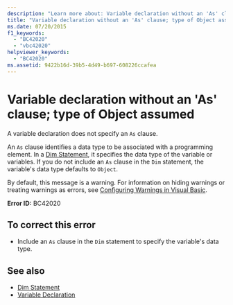 ```yaml
---
description: "Learn more about: Variable declaration without an 'As' clause; type of Object assumed"
title: "Variable declaration without an 'As' clause; type of Object assumed"
ms.date: 07/20/2015
f1_keywords: 
  - "BC42020"
  - "vbc42020"
helpviewer_keywords: 
  - "BC42020"
ms.assetid: 9422b16d-39b5-4d49-b697-608226ccafea
---
```

# Variable declaration without an 'As' clause; type of Object assumed

A variable declaration does not specify an `As` clause.  
  
 An `As` clause identifies a data type to be associated with a programming element. In a [Dim Statement](../language-reference/statements/dim-statement.md), it specifies the data type of the variable or variables. If you do not include an `As` clause in the `Dim` statement, the variable's data type defaults to `Object`.  
  
 By default, this message is a warning. For information on hiding warnings or treating warnings as errors, see [Configuring Warnings in Visual Basic](/visualstudio/ide/configuring-warnings-in-visual-basic).  
  
 **Error ID:** BC42020  
  
## To correct this error  
  
- Include an `As` clause in the `Dim` statement to specify the variable's data type.  
  
## See also

- [Dim Statement](../language-reference/statements/dim-statement.md)
- [Variable Declaration](../programming-guide/language-features/variables/variable-declaration.md)
